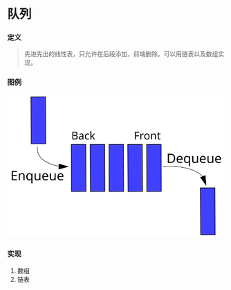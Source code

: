 # 队列
### 定义
>先进先出的线性表，只允许在后段添加，前端删除。可以用链表以及数组实现。

### 图例
![队列](images/Data_Queue.svg)

### 实现
1. 数组
2. 链表